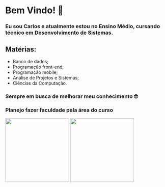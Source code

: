 # Bem Vindo! 🙂
### Eu sou Carlos e atualmente estou no Ensino Médio, cursando técnico em Desenvolvimento de Sistemas.

## Matérias:
- Banco de dados;
- Programação front-end;
- Programação mobile;
- Análise de Projetos e Sistemas;
- Ciências da Computação.

### Sempre em busca de melhorar meu conhecimento &#129299;
### Planejo fazer faculdade pela área do curso

 <img height="200" src="https://cdn.jsdelivr.net/gh/devicons/devicon@latest/icons/dot-net/dot-net-original-wordmark.svg" />
 <img height="200" src="https://cdn.jsdelivr.net/gh/devicons/devicon@latest/icons/github/github-original-wordmark.svg" />
          
